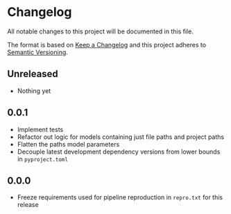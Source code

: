 <!--
Do *NOT* add changelog entries here!

This changelog is managed by towncrier and is compiled at release time.

See https://github.com/python-attrs/attrs/blob/main/.github/CONTRIBUTING.md#changelog for details.
-->

# Changelog

All notable changes to this project will be documented in this file.

The format is based on [Keep a Changelog](https://keepachangelog.com/en/1.1.0/) and this project adheres to [Semantic Versioning](https://semver.org/spec/v2.0.0.html).

<!-- towncrier release notes start -->

## Unreleased

- Nothing yet

## 0.0.1

- Implement tests
- Refactor out logic for models containing just file paths and project paths
- Flatten the paths model parameters
- Decouple latest development dependency versions from lower bounds in `pyproject.toml`

## 0.0.0

- Freeze requirements used for pipeline reproduction in `repro.txt` for this release
